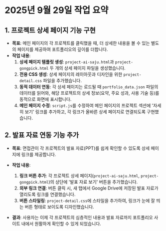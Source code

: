 # 2025년 9월 29일 작업 요약

## 1. 프로젝트 상세 페이지 기능 구현

- **목표**: 메인 페이지의 각 프로젝트를 클릭했을 때, 더 상세한 내용을 볼 수 있는 별도의 페이지를 제공하여 포트폴리오의 깊이를 더합니다.
- **작업 내용**:
    1.  **상세 페이지 템플릿 생성**: `project-ai-saju.html`과 `project-gongpick.html` 두 개의 상세 페이지 파일을 생성했습니다.
    2.  **전용 CSS 생성**: 상세 페이지의 레이아웃과 디자인을 위한 `project-detail.css` 파일을 추가했습니다.
    3.  **동적 데이터 연동**: 각 상세 페이지는 로드될 때 `portfolio_data.json` 파일의 데이터를 읽어와, 해당 프로젝트의 상세 정보(요약, 주요 성과, 사용 기술 등)를 동적으로 화면에 표시합니다.
    4.  **메인 페이지 수정**: `script.js`를 수정하여 메인 페이지의 프로젝트 섹션에 '자세히 보기' 링크를 추가하고, 각 링크가 올바른 상세 페이지로 연결되도록 구현했습니다.

## 2. 발표 자료 연동 기능 추가

- **목표**: 면접관이 각 프로젝트의 발표 자료(PPT)를 쉽게 확인할 수 있도록 상세 페이지에 링크를 제공합니다.
- **작업 내용**:
    1.  **링크 버튼 추가**: 각 프로젝트 상세 페이지(`project-ai-saju.html`, `project-gongpick.html`)의 상단에 '발표 자료 보기' 버튼을 추가했습니다.
    2.  **외부 링크 연결**: 버튼 클릭 시, 새 탭에서 Google Drive에 저장된 발표 자료가 열리도록 링크를 연결했습니다.
    3.  **버튼 스타일링**: `project-detail.css`에 스타일을 추가하여, 링크가 눈에 잘 띄는 버튼 형태로 보이도록 디자인했습니다.

- **결과**: 사용자는 이제 각 프로젝트의 심층적인 내용과 발표 자료까지 포트폴리오 사이트 내에서 원활하게 확인할 수 있게 되었습니다.
